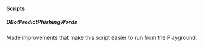
#### Scripts
##### DBotPredictPhishingWords
Made improvements that make this script easier to run from the Playground.
